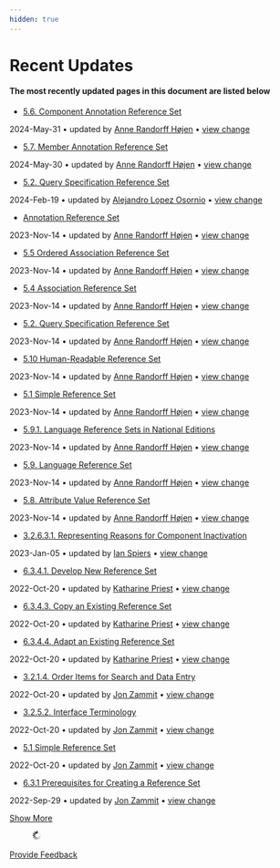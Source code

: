```yaml
---
hidden: true
---
```


# Recent Updates

#### The most recently updated pages in this document are listed below

* [5.6. Component Annotation Reference Set](https://github.com/IHTSDO/snomedct-refset-guide/blob/main/5.6.-Component-Annotation-Reference-Set_212339755.html)

2024-May-31 • updated by [Anne Randorff Højen](https://github.com/IHTSDO/snomedct-refset-guide/blob/main/display/~ahojen/README.md) • [view change](https://github.com/IHTSDO/snomedct-refset-guide/blob/main/pages/diffpagesbyversion.action?pageId=212339755\&selectedPageVersions=4\&selectedPageVersions=3)

* [5.7. Member Annotation Reference Set](https://github.com/IHTSDO/snomedct-refset-guide/blob/main/5.7.-Member-Annotation-Reference-Set_212339758.html)

2024-May-30 • updated by [Anne Randorff Højen](https://github.com/IHTSDO/snomedct-refset-guide/blob/main/display/~ahojen/README.md) • [view change](https://github.com/IHTSDO/snomedct-refset-guide/blob/main/pages/diffpagesbyversion.action?pageId=212339758\&selectedPageVersions=4\&selectedPageVersions=3)

* [5.2. Query Specification Reference Set](https://github.com/IHTSDO/snomedct-refset-guide/blob/main/5.2.-Query-Specification-Reference-Set_35985685.html)

2024-Feb-19 • updated by [Alejandro Lopez Osornio](https://github.com/IHTSDO/snomedct-refset-guide/blob/main/display/~alopez/README.md) • [view change](https://github.com/IHTSDO/snomedct-refset-guide/blob/main/pages/diffpagesbyversion.action?pageId=35985685\&selectedPageVersions=31\&selectedPageVersions=30)

* [Annotation Reference Set](https://github.com/IHTSDO/snomedct-refset-guide/blob/main/Annotation-Reference-Set_35985674.html)

2023-Nov-14 • updated by [Anne Randorff Højen](https://github.com/IHTSDO/snomedct-refset-guide/blob/main/display/~ahojen/README.md) • [view change](https://github.com/IHTSDO/snomedct-refset-guide/blob/main/pages/diffpagesbyversion.action?pageId=35985674\&selectedPageVersions=31\&selectedPageVersions=30)

* [5.5 Ordered Association Reference Set](https://github.com/IHTSDO/snomedct-refset-guide/blob/main/5.5-Ordered-Association-Reference-Set_45527036.html)

2023-Nov-14 • updated by [Anne Randorff Højen](https://github.com/IHTSDO/snomedct-refset-guide/blob/main/display/~ahojen/README.md) • [view change](https://github.com/IHTSDO/snomedct-refset-guide/blob/main/pages/diffpagesbyversion.action?pageId=45527036\&selectedPageVersions=24\&selectedPageVersions=23)

* [5.4 Association Reference Set](https://github.com/IHTSDO/snomedct-refset-guide/blob/main/5.4-Association-Reference-Set_35985671.html)

2023-Nov-14 • updated by [Anne Randorff Højen](https://github.com/IHTSDO/snomedct-refset-guide/blob/main/display/~ahojen/README.md) • [view change](https://github.com/IHTSDO/snomedct-refset-guide/blob/main/pages/diffpagesbyversion.action?pageId=35985671\&selectedPageVersions=28\&selectedPageVersions=27)

* [5.2. Query Specification Reference Set](https://github.com/IHTSDO/snomedct-refset-guide/blob/main/5.2.-Query-Specification-Reference-Set_225053753.html)

2023-Nov-14 • updated by [Anne Randorff Højen](https://github.com/IHTSDO/snomedct-refset-guide/blob/main/display/~ahojen/README.md) • [view change](https://github.com/IHTSDO/snomedct-refset-guide/blob/main/pages/diffpagesbyversion.action?pageId=35985685\&selectedPageVersions=16\&selectedPageVersions=15)

* [5.10 Human-Readable Reference Set](https://github.com/IHTSDO/snomedct-refset-guide/blob/main/5.10-Human-Readable-Reference-Set_35985676.html)

2023-Nov-14 • updated by [Anne Randorff Højen](https://github.com/IHTSDO/snomedct-refset-guide/blob/main/display/~ahojen/README.md) • [view change](https://github.com/IHTSDO/snomedct-refset-guide/blob/main/pages/diffpagesbyversion.action?pageId=35985676\&selectedPageVersions=32\&selectedPageVersions=31)

* [5.1 Simple Reference Set](https://github.com/IHTSDO/snomedct-refset-guide/blob/main/5.1-Simple-Reference-Set_35985677.html)

2023-Nov-14 • updated by [Anne Randorff Højen](https://github.com/IHTSDO/snomedct-refset-guide/blob/main/display/~ahojen/README.md) • [view change](https://github.com/IHTSDO/snomedct-refset-guide/blob/main/pages/diffpagesbyversion.action?pageId=35985677\&selectedPageVersions=12\&selectedPageVersions=11)

* [5.9.1. Language Reference Sets in National Editions](https://github.com/IHTSDO/snomedct-refset-guide/blob/main/5.9.1.-Language-Reference-Sets-in-National-Editions_35985697.html)

2023-Nov-14 • updated by [Anne Randorff Højen](https://github.com/IHTSDO/snomedct-refset-guide/blob/main/display/~ahojen/README.md) • [view change](https://github.com/IHTSDO/snomedct-refset-guide/blob/main/pages/diffpagesbyversion.action?pageId=35985697\&selectedPageVersions=27\&selectedPageVersions=26)

* [5.9. Language Reference Set](https://github.com/IHTSDO/snomedct-refset-guide/blob/main/5.9.-Language-Reference-Set_35985689.html)

2023-Nov-14 • updated by [Anne Randorff Højen](https://github.com/IHTSDO/snomedct-refset-guide/blob/main/display/~ahojen/README.md) • [view change](https://github.com/IHTSDO/snomedct-refset-guide/blob/main/pages/diffpagesbyversion.action?pageId=35985689\&selectedPageVersions=30\&selectedPageVersions=29)

* [5.8. Attribute Value Reference Set](https://github.com/IHTSDO/snomedct-refset-guide/blob/main/5.8.-Attribute-Value-Reference-Set_35985702.html)

2023-Nov-14 • updated by [Anne Randorff Højen](https://github.com/IHTSDO/snomedct-refset-guide/blob/main/display/~ahojen/README.md) • [view change](https://github.com/IHTSDO/snomedct-refset-guide/blob/main/pages/diffpagesbyversion.action?pageId=35985702\&selectedPageVersions=32\&selectedPageVersions=31)

* [3.2.6.3.1. Representing Reasons for Component Inactivation](https://github.com/IHTSDO/snomedct-refset-guide/blob/main/3.2.6.3.1.-Representing-Reasons-for-Component-Inactivation_35985652.html)

2023-Jan-05 • updated by [Ian Spiers](https://github.com/IHTSDO/snomedct-refset-guide/blob/main/display/~ispiers/README.md) • [view change](https://github.com/IHTSDO/snomedct-refset-guide/blob/main/pages/diffpagesbyversion.action?pageId=35985652\&selectedPageVersions=7\&selectedPageVersions=6)

* [6.3.4.1. Develop New Reference Set](https://github.com/IHTSDO/snomedct-refset-guide/blob/main/6.3.4.1.-Develop-New-Reference-Set_35985754.html)

2022-Oct-20 • updated by [Katharine Priest](https://github.com/IHTSDO/snomedct-refset-guide/blob/main/display/~kpriest/README.md) • [view change](https://github.com/IHTSDO/snomedct-refset-guide/blob/main/pages/diffpagesbyversion.action?pageId=35985754\&selectedPageVersions=13\&selectedPageVersions=12)

* [6.3.4.3. Copy an Existing Reference Set](https://github.com/IHTSDO/snomedct-refset-guide/blob/main/6.3.4.3.-Copy-an-Existing-Reference-Set_35985752.html)

2022-Oct-20 • updated by [Katharine Priest](https://github.com/IHTSDO/snomedct-refset-guide/blob/main/display/~kpriest/README.md) • [view change](https://github.com/IHTSDO/snomedct-refset-guide/blob/main/pages/diffpagesbyversion.action?pageId=35985752\&selectedPageVersions=12\&selectedPageVersions=11)

* [6.3.4.4. Adapt an Existing Reference Set](https://github.com/IHTSDO/snomedct-refset-guide/blob/main/6.3.4.4.-Adapt-an-Existing-Reference-Set_35985748.html)

2022-Oct-20 • updated by [Katharine Priest](https://github.com/IHTSDO/snomedct-refset-guide/blob/main/display/~kpriest/README.md) • [view change](https://github.com/IHTSDO/snomedct-refset-guide/blob/main/pages/diffpagesbyversion.action?pageId=35985748\&selectedPageVersions=11\&selectedPageVersions=10)

* [3.2.1.4. Order Items for Search and Data Entry](https://github.com/IHTSDO/snomedct-refset-guide/blob/main/3.2.1.4.-Order-Items-for-Search-and-Data-Entry_35985577.html)

2022-Oct-20 • updated by [Jon Zammit](https://github.com/IHTSDO/snomedct-refset-guide/blob/main/display/~jzammit/README.md) • [view change](https://github.com/IHTSDO/snomedct-refset-guide/blob/main/pages/diffpagesbyversion.action?pageId=35985577\&selectedPageVersions=9\&selectedPageVersions=8)

* [3.2.5.2. Interface Terminology](https://github.com/IHTSDO/snomedct-refset-guide/blob/main/3.2.5.2.-Interface-Terminology_35985663.html)

2022-Oct-20 • updated by [Jon Zammit](https://github.com/IHTSDO/snomedct-refset-guide/blob/main/display/~jzammit/README.md) • [view change](https://github.com/IHTSDO/snomedct-refset-guide/blob/main/pages/diffpagesbyversion.action?pageId=35985663\&selectedPageVersions=10\&selectedPageVersions=9)

* [5.1 Simple Reference Set](https://github.com/IHTSDO/snomedct-refset-guide/blob/main/5.1-Simple-Reference-Set_212339799.html)

2022-Oct-20 • updated by [Jon Zammit](https://github.com/IHTSDO/snomedct-refset-guide/blob/main/display/~jzammit/README.md) • [view change](https://github.com/IHTSDO/snomedct-refset-guide/blob/main/pages/diffpagesbyversion.action?pageId=35985677\&selectedPageVersions=11\&selectedPageVersions=10)

* [6.3.1 Prerequisites for Creating a Reference Set](https://github.com/IHTSDO/snomedct-refset-guide/blob/main/6.3.1-Prerequisites-for-Creating-a-Reference-Set_35985735.html)

2022-Sep-29 • updated by [Jon Zammit](https://github.com/IHTSDO/snomedct-refset-guide/blob/main/display/~jzammit/README.md) • [view change](https://github.com/IHTSDO/snomedct-refset-guide/blob/main/pages/diffpagesbyversion.action?pageId=35985735\&selectedPageVersions=10\&selectedPageVersions=9)

[Show More](https://github.com/IHTSDO/snomedct-refset-guide/blob/main/plugins/recently-updated/changes.action?theme=concise\&pageSize=20\&startIndex=20\&searchToken=1771055\&spaceKeys=DOCRFSPG\&contentType=page)

<figure><img src="images/wait.gif" alt="Please wait"><figcaption></figcaption></figure>






<a href="https://docs.google.com/forms/d/e/1FAIpQLScTmbZIf0UEQwYDkY27EEWBkaiYkHSbR0_9DmFrMLXoQLyL7Q/viewform?usp=pp_url&entry.1767247133=Refset+Guide&entry.670899847=Recent%20Updates" class="button primary">Provide Feedback</a>
